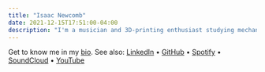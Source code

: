 ```yaml
---
title: "Isaac Newcomb"
date: 2021-12-15T17:51:00-04:00
description: "I'm a musician and 3D-printing enthusiast studying mechanical engineering at Cornell."
---
```


Get to know me in my [bio](about). See also:
[LinkedIn](https://linkedin.com/in/isaacdnew) • 
[GitHub](https://github.com/isaacdnew) • 
[Spotify](https://open.spotify.com/artist/1ftCd1MKIcR4XxbnBVUzvq) • 
[SoundCloud](https://soundcloud.com/isaacnewcomb) •
[YouTube](https://www.youtube.com/channel/UCnb5WsAecDWaKjA6wQqqwqQ)